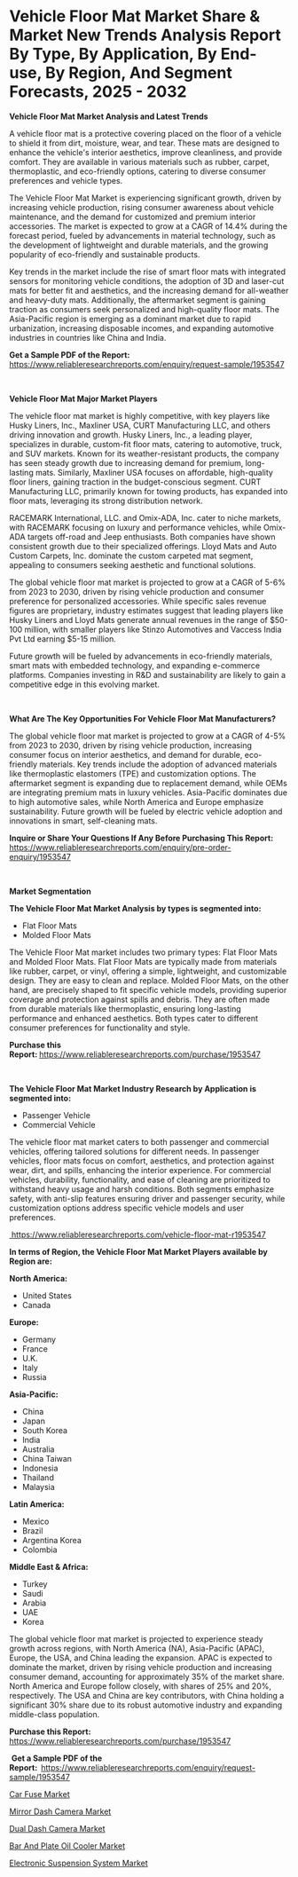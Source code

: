 <p><h1>Vehicle Floor Mat Market Share & Market New Trends Analysis Report By Type, By Application, By End-use, By Region, And Segment Forecasts, 2025 - 2032</h1></p><p><strong>Vehicle Floor Mat Market Analysis and Latest Trends</strong></p>
<p><p>A vehicle floor mat is a protective covering placed on the floor of a vehicle to shield it from dirt, moisture, wear, and tear. These mats are designed to enhance the vehicle's interior aesthetics, improve cleanliness, and provide comfort. They are available in various materials such as rubber, carpet, thermoplastic, and eco-friendly options, catering to diverse consumer preferences and vehicle types.</p><p>The Vehicle Floor Mat Market is experiencing significant growth, driven by increasing vehicle production, rising consumer awareness about vehicle maintenance, and the demand for customized and premium interior accessories. The market is expected to grow at a CAGR of 14.4% during the forecast period, fueled by advancements in material technology, such as the development of lightweight and durable materials, and the growing popularity of eco-friendly and sustainable products.</p><p>Key trends in the market include the rise of smart floor mats with integrated sensors for monitoring vehicle conditions, the adoption of 3D and laser-cut mats for better fit and aesthetics, and the increasing demand for all-weather and heavy-duty mats. Additionally, the aftermarket segment is gaining traction as consumers seek personalized and high-quality floor mats. The Asia-Pacific region is emerging as a dominant market due to rapid urbanization, increasing disposable incomes, and expanding automotive industries in countries like China and India.</p></p>
<p><strong>Get a Sample PDF of the Report:&nbsp;</strong> <a href="https://www.reliableresearchreports.com/enquiry/request-sample/1953547?utm_campaign=102&utm_medium=2&utm_source=Github&utm_content=ia&utm_term=23012025&utm_id=vehicle-floor-mat">https://www.reliableresearchreports.com/enquiry/request-sample/1953547</a></p>
<p>&nbsp;</p>
<p><strong>Vehicle Floor Mat Major Market Players</strong></p>
<p><p>The vehicle floor mat market is highly competitive, with key players like Husky Liners, Inc., Maxliner USA, CURT Manufacturing LLC, and others driving innovation and growth. Husky Liners, Inc., a leading player, specializes in durable, custom-fit floor mats, catering to automotive, truck, and SUV markets. Known for its weather-resistant products, the company has seen steady growth due to increasing demand for premium, long-lasting mats. Similarly, Maxliner USA focuses on affordable, high-quality floor liners, gaining traction in the budget-conscious segment. CURT Manufacturing LLC, primarily known for towing products, has expanded into floor mats, leveraging its strong distribution network.</p><p>RACEMARK International, LLC. and Omix-ADA, Inc. cater to niche markets, with RACEMARK focusing on luxury and performance vehicles, while Omix-ADA targets off-road and Jeep enthusiasts. Both companies have shown consistent growth due to their specialized offerings. Lloyd Mats and Auto Custom Carpets, Inc. dominate the custom carpeted mat segment, appealing to consumers seeking aesthetic and functional solutions.</p><p>The global vehicle floor mat market is projected to grow at a CAGR of 5-6% from 2023 to 2030, driven by rising vehicle production and consumer preference for personalized accessories. While specific sales revenue figures are proprietary, industry estimates suggest that leading players like Husky Liners and Lloyd Mats generate annual revenues in the range of $50-100 million, with smaller players like Stinzo Automotives and Vaccess India Pvt Ltd earning $5-15 million.</p><p>Future growth will be fueled by advancements in eco-friendly materials, smart mats with embedded technology, and expanding e-commerce platforms. Companies investing in R&D and sustainability are likely to gain a competitive edge in this evolving market.</p></p>
<p>&nbsp;</p>
<p><strong>What Are The Key Opportunities For Vehicle Floor Mat Manufacturers?</strong></p>
<p><p>The global vehicle floor mat market is projected to grow at a CAGR of 4-5% from 2023 to 2030, driven by rising vehicle production, increasing consumer focus on interior aesthetics, and demand for durable, eco-friendly materials. Key trends include the adoption of advanced materials like thermoplastic elastomers (TPE) and customization options. The aftermarket segment is expanding due to replacement demand, while OEMs are integrating premium mats in luxury vehicles. Asia-Pacific dominates due to high automotive sales, while North America and Europe emphasize sustainability. Future growth will be fueled by electric vehicle adoption and innovations in smart, self-cleaning mats.</p></p>
<p><strong>Inquire or Share Your Questions If Any Before Purchasing This Report:</strong> <a href="https://www.reliableresearchreports.com/enquiry/pre-order-enquiry/1953547?utm_campaign=102&utm_medium=2&utm_source=Github&utm_content=ia&utm_term=23012025&utm_id=vehicle-floor-mat">https://www.reliableresearchreports.com/enquiry/pre-order-enquiry/1953547</a></p>
<p>&nbsp;</p>
<p><strong>Market Segmentation</strong></p>
<p><strong>The Vehicle Floor Mat Market Analysis by types is segmented into:</strong></p>
<p><ul><li>Flat Floor Mats</li><li>Molded Floor Mats</li></ul></p>
<p><p>The Vehicle Floor Mat market includes two primary types: Flat Floor Mats and Molded Floor Mats. Flat Floor Mats are typically made from materials like rubber, carpet, or vinyl, offering a simple, lightweight, and customizable design. They are easy to clean and replace. Molded Floor Mats, on the other hand, are precisely shaped to fit specific vehicle models, providing superior coverage and protection against spills and debris. They are often made from durable materials like thermoplastic, ensuring long-lasting performance and enhanced aesthetics. Both types cater to different consumer preferences for functionality and style.</p></p>
<p><strong>Purchase this Report:&nbsp;</strong><a href="https://www.reliableresearchreports.com/purchase/1953547?utm_campaign=102&utm_medium=2&utm_source=Github&utm_content=ia&utm_term=23012025&utm_id=vehicle-floor-mat">https://www.reliableresearchreports.com/purchase/1953547</a></p>
<p>&nbsp;</p>
<p><strong>The Vehicle Floor Mat Market Industry Research by Application is segmented into:</strong></p>
<p><ul><li>Passenger Vehicle</li><li>Commercial Vehicle</li></ul></p>
<p><p>The vehicle floor mat market caters to both passenger and commercial vehicles, offering tailored solutions for different needs. In passenger vehicles, floor mats focus on comfort, aesthetics, and protection against wear, dirt, and spills, enhancing the interior experience. For commercial vehicles, durability, functionality, and ease of cleaning are prioritized to withstand heavy usage and harsh conditions. Both segments emphasize safety, with anti-slip features ensuring driver and passenger security, while customization options address specific vehicle models and user preferences.</p></p>
<p><a href="https://www.reliableresearchreports.com/vehicle-floor-mat-r1953547?utm_campaign=102&utm_medium=2&utm_source=Github&utm_content=ia&utm_term=23012025&utm_id=vehicle-floor-mat">&nbsp;https://www.reliableresearchreports.com/vehicle-floor-mat-r1953547</a></p>
<p><strong>In terms of Region, the Vehicle Floor Mat Market Players available by Region are:</strong></p>
<p>
    <p> <strong> North America: </strong>
        <ul>
            <li>United States</li>
            <li>Canada</li>
        </ul>
        </p> 
    <p> <strong> Europe: </strong>
        <ul>
            <li>Germany</li>
            <li>France</li>
            <li>U.K.</li>
            <li>Italy</li>
            <li>Russia</li>
        </ul>
        </p> 
    <p> <strong> Asia-Pacific: </strong>
        <ul>
            <li>China</li>
            <li>Japan</li>
            <li>South Korea</li>
            <li>India</li>
            <li>Australia</li>
            <li>China Taiwan</li>
            <li>Indonesia</li>
            <li>Thailand</li>
            <li>Malaysia</li>
        </ul>
        </p> 
    <p> <strong> Latin America: </strong>
        <ul>
            <li>Mexico</li>
            <li>Brazil</li>
            <li>Argentina Korea</li>
            <li>Colombia</li>
        </ul>
        </p> 
    <p> <strong> Middle East & Africa: </strong>
        <ul>
            <li>Turkey</li>
            <li>Saudi</li>
            <li>Arabia</li>
            <li>UAE</li>
            <li>Korea</li>
        </ul>
    </p>
    </p>
<p><p>The global vehicle floor mat market is projected to experience steady growth across regions, with North America (NA), Asia-Pacific (APAC), Europe, the USA, and China leading the expansion. APAC is expected to dominate the market, driven by rising vehicle production and increasing consumer demand, accounting for approximately 35% of the market share. North America and Europe follow closely, with shares of 25% and 20%, respectively. The USA and China are key contributors, with China holding a significant 30% share due to its robust automotive industry and expanding middle-class population.</p></p>
<p><strong>Purchase this Report: </strong><a href="https://www.reliableresearchreports.com/purchase/1953547?utm_campaign=102&utm_medium=2&utm_source=Github&utm_content=ia&utm_term=23012025&utm_id=vehicle-floor-mat">https://www.reliableresearchreports.com/purchase/1953547</a></p>
<p>&nbsp;<strong>Get a Sample PDF of the Report:&nbsp;&nbsp;</strong><a href="https://www.reliableresearchreports.com/enquiry/request-sample/1953547?utm_campaign=102&utm_medium=2&utm_source=Github&utm_content=ia&utm_term=23012025&utm_id=vehicle-floor-mat">https://www.reliableresearchreports.com/enquiry/request-sample/1953547</a></p>
<p><strong></strong></p>
<p><p><a href="https://github.com/NarcisoFerry/Market-Research-Report-List-1/blob/main/car-fuse-market.md?utm_campaign=102&utm_medium=2&utm_source=Github&utm_content=ia&utm_term=23012025&utm_id=vehicle-floor-mat">Car Fuse Market</a></p><p><a href="https://github.com/mayabungard8092/Market-Research-Report-List-1/blob/main/mirror-dash-camera-market.md?utm_campaign=102&utm_medium=2&utm_source=Github&utm_content=ia&utm_term=23012025&utm_id=vehicle-floor-mat">Mirror Dash Camera Market</a></p><p><a href="https://github.com/kathiestrine5ty/Market-Research-Report-List-1/blob/main/dual-dash-camera-market.md?utm_campaign=102&utm_medium=2&utm_source=Github&utm_content=ia&utm_term=23012025&utm_id=vehicle-floor-mat">Dual Dash Camera Market</a></p><p><a href="https://github.com/globismark/Market-Research-Report-List-6/blob/main/bar-and-plate-oil-cooler-market.md?utm_campaign=102&utm_medium=2&utm_source=Github&utm_content=ia&utm_term=23012025&utm_id=vehicle-floor-mat">Bar And Plate Oil Cooler Market</a></p><p><a href="https://github.com/FosterFahey91/Market-Research-Report-List-1/blob/main/electronic-suspension-system-market.md?utm_campaign=102&utm_medium=2&utm_source=Github&utm_content=ia&utm_term=23012025&utm_id=vehicle-floor-mat">Electronic Suspension System Market</a></p></p>